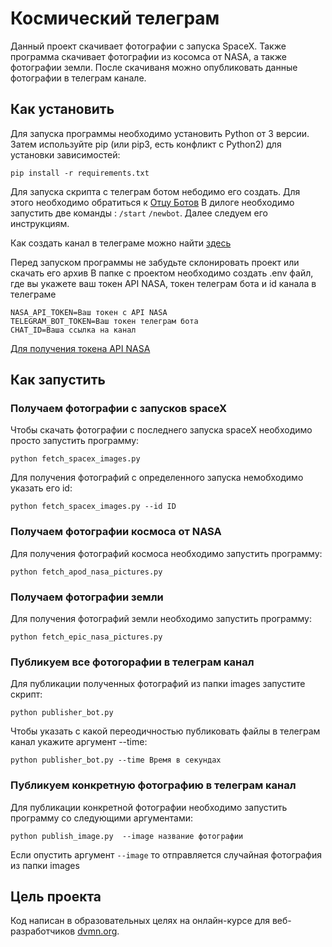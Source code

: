 # Космический телеграм

Данный проект скачивает фотографии с запуска SpaceX.
Также программа скачивает фотографии из косомса от NASA, а также фотографии земли.
После скачиваня можно опубликовать данные фотографии в телеграм канале.

## Как установить

Для запуска программы необходимо установить Python от 3 версии.
Затем используйте pip (или pip3, есть конфликт с Python2) для установки зависимостей:  

```
pip install -r requirements.txt
``` 

Для запуска скрипта с телеграм ботом небодимо его создать. Для этого необходимо обратиться к [Отцу Ботов](https://telegram.me/BotFather)
В дилоге необходимо запустить две команды : `/start` `/newbot`. Далее следуем его инструкциям.

Как создать канал в телеграме можно найти [здесь](https://smmplanner.com/blog/otlozhennyj-posting-v-telegram/)

Перед запуском программы не забудьте склонировать проект или скачать его архив
В папке с проектом необходимо создать .env файл, где вы укажете ваш токен API NASA, токен телеграм бота и id канала в телеграме

```
NASA_API_TOKEN=Ваш токен с API NASA
TELEGRAM_BOT_TOKEN=Ваш токен телеграм бота
CHAT_ID=Ваша ссылка на канал
```

[Для получения токена API NASA](https://api.nasa.gov) 
 

## Как запустить

### Получаем фотографии с запусков spaceX

Чтобы скачать фотографии с последнего запуска spaceX необходимо просто запустить программу:

```
python fetch_spacex_images.py 
``` 

Для получения фотографий с определенного запуска немобходимо указать его id:

```
python fetch_spacex_images.py --id ID
``` 

### Получаем фотографии космоса от NASA

Для получения фотографий космоса необходимо запустить программу:

```
python fetch_apod_nasa_pictures.py
``` 

### Получаем фотографии земли

Для получения фотографий земли необходимо запустить программу:

```
python fetch_epic_nasa_pictures.py
``` 

### Публикуем все фотогорафии в телеграм канал

Для публикации полученных фотографий из папки images запустите скрипт:

```
python publisher_bot.py
``` 

Чтобы указать с какой переодичностью публиковать файлы в телеграм канал укажите аргумент --time:

```
python publisher_bot.py --time Время в секундах
``` 

### Публикуем конкретную фотографию в телеграм канал

Для публикации конкретной фотографии необходимо запустить программу со следующими аргументами:

```
python publish_image.py  --image название фотографии
``` 

Если опустить аргумент `--image` то отправляется случайная фотография из папки images

## Цель проекта

Код написан в образовательных целях на онлайн-курсе для веб-разработчиков [dvmn.org](https://dvmn.org).
